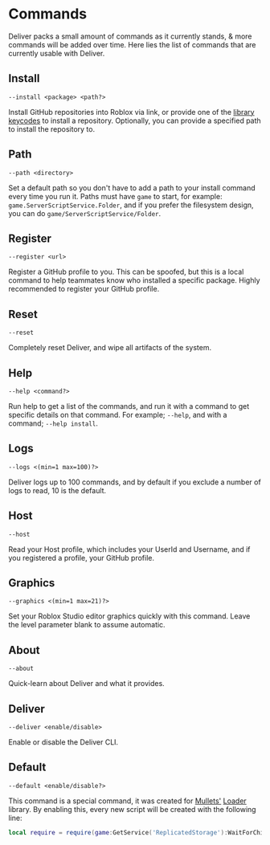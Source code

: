 # Commands

Deliver packs a small amount of commands as it currently stands, & more commands will be added over time. Here lies the list of commands that are currently usable with Deliver.

## Install
```
--install <package> <path?>
```
Install GitHub repositories into Roblox via link, or provide one of the [library keycodes](packages.md) to install a repository. Optionally, you can provide a specified path to install the repository to.

## Path
```
--path <directory>
```
Set a default path so you don't have to add a path to your install command every time you run it. Paths must have `game` to start, for example: `game.ServerScriptService.Folder`, and if you prefer the filesystem design, you can do `game/ServerScriptService/Folder`.

## Register
```
--register <url>
```
Register a GitHub profile to you. This can be spoofed, but this is a local command to help teammates know who installed a specific package. Highly recommended to register your GitHub profile.

## Reset
```
--reset 
```
Completely reset Deliver, and wipe all artifacts of the system.

## Help
```
--help <command?>
```
Run help to get a list of the commands, and run it with a command to get specific details on that command. For example; `--help`, and with a command; `--help install`.

## Logs
```
--logs <(min=1 max=100)?>
```
Deliver logs up to 100 commands, and by default if you exclude a number of logs to read, 10 is the default.

## Host
```
--host 
```
Read your Host profile, which includes your UserId and Username, and if you registered a profile, your GitHub profile.

## Graphics
```
--graphics <(min=1 max=21)?>
```
Set your Roblox Studio editor graphics quickly with this command. Leave the level parameter blank to assume automatic.

## About
```
--about 
```
Quick-learn about Deliver and what it provides.

## Deliver
```
--deliver <enable/disable>
```
Enable or disable the Deliver CLI.

## Default
```
--default <enable/disable?>
```
This command is a special command, it was created for [Mullets'](https://github.com/Mullets-Gavin) [Loader](https://github.com/Mullets-Gavin/Loader) library. By enabling this, every new script will be created with the following line:

```lua
local require = require(game:GetService('ReplicatedStorage'):WaitForChild('Loader'))
```